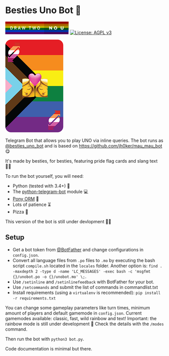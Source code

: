 # Besties Uno Bot 🌈

[![forthebadge](https://raw.githubusercontent.com/clairekardas/besties_uno_bot/master/images/readme/draw-two-no-u.svg)](https://forthebadge.com/)
[![License: AGPL v3](https://img.shields.io/badge/License-AGPL%20v3-blue.svg?style=flat-square)](./LICENSE)

<img src="https://raw.githubusercontent.com/clairekardas/besties_uno_bot/master/images/readme/logo-small.png">

Telegram Bot that allows you to play UNO via inline queries. The bot runs as [@besties_uno_bot](http://telegram.me/besties_uno_bot) and is based on https://github.com/jh0ker/mau_mau_bot 😋

It's made by besties, for besties, featuring pride flag cards and slang text 🏳️‍🌈 

To run the bot yourself, you will need: 
- Python (tested with 3.4+) 🐍
- The [python-telegram-bot](https://github.com/python-telegram-bot/python-telegram-bot) module 💻
- [Pony ORM](https://ponyorm.com/) 🦄
- Lots of patience ⏳
- Pizza 🍕

This version of the bot is still under devlopment 👩‍💻

## Setup
- Get a bot token from [@BotFather](http://telegram.me/BotFather) and change configurations in `config.json`.
- Convert all language files from `.po` files to `.mo` by executing the bash script `compile.sh` located in the `locales` folder.
  Another option is: `find . -maxdepth 2 -type d -name 'LC_MESSAGES' -exec bash -c 'msgfmt {}/unobot.po -o {}/unobot.mo' \;`.
- Use `/setinline` and `/setinlinefeedback` with BotFather for your bot.
- Use `/setcommands` and submit the list of commands in commandlist.txt
- Install requirements (using a `virtualenv` is recommended): `pip install -r requirements.txt`

You can change some gameplay parameters like turn times, minimum amount of players and default gamemode in `config.json`.
Current gamemodes available: classic, fast, wild rainbow and text! Important: the rainbow mode is still under development 🚧  Check the details with the `/modes` command.

Then run the bot with `python3 bot.py`.

Code documentation is minimal but there.
